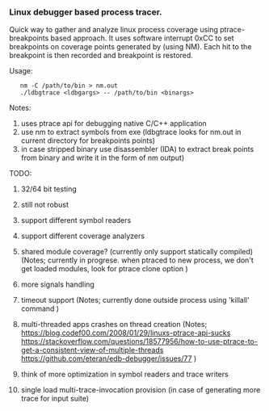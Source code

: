 ### Linux debugger based process tracer.

Quick way to gather and analyze linux process coverage using ptrace-breakpoints based approach. It uses software interrupt 0xCC to set breakpoints on coverage points generated by (using NM). Each hit to the breakpoint is then recorded and breakpoint is restored. 

Usage:

```   
   nm -C /path/to/bin > nm.out
   ./ldbgtrace <ldbgargs> -- /path/to/bin <binargs>
```

Notes:

1. uses ptrace api for debugging native C/C++ application
2. use nm to extract symbols from exe (ldbgtrace looks for nm.out in current directory for breakpoints points)
3. in case stripped binary use disassembler (IDA) to extract break points from binary and write it in the form of nm output)
    

TODO:

1. 32/64 bit testing
2. still not robust
3. support different symbol readers
4. support different coverage analyzers
5. shared module coverage? (currently only support statically compiled)
(Notes;
  currently in progrese. when ptraced to new process, we don't get loaded modules, look for ptrace clone option
 )
6. more signals handling
7. timeout support
(Notes;
   currently done outside process using 'killall' command
 ) 
8. multi-threaded apps crashes on thread creation
(Notes;
    https://blog.codef00.com/2008/01/29/linuxs-ptrace-api-sucks
    https://stackoverflow.com/questions/18577956/how-to-use-ptrace-to-get-a-consistent-view-of-multiple-threads
    https://github.com/eteran/edb-debugger/issues/77
 )

9. think of more optimization in symbol readers and trace writers
10. single load multi-trace-invocation provision (in case of generating more trace for input suite)
